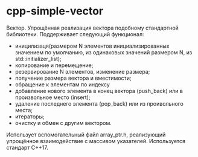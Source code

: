 # cpp-simple-vector
Вектор.
Упрощённая реализация вектора подобному стандартной библиотеки.
Поддерживает следующий функционал:
- иницилизаця(размером N элементов инициализированных значением по умолчанию, из одинаковых значений размером N, из std::initializer_list);
- копирование и перемещение;
- резервирование N элементов, изменение размера;
- получение размера вектора и вместимости;
- обращение к элементам по индексу
- добавление нового элемента в конец вектора (push_back) или в произвольное место (insert);
- удаление последнего элемента (pop_back) или из проивольного места;
- итераторы;
- очистку и обмен с другим вектором.

Использует вспомогательный файл array_ptr.h, реализующий упрощённое взаимодействие с массивом указателей.
Используется стандарт C++17.
